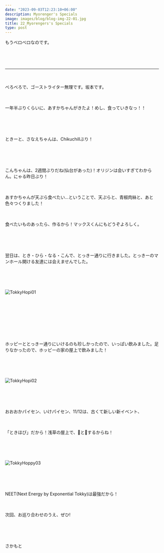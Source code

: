 ```yaml
---
date: "2023-09-03T12:23:10+06:00"
description: Myorenger's Specials
image: images/blog/blog-img-22-01.jpg
title: 22_Myorengers's Specials
type: post
---
```



もうベロベロなのです。

　
------
------
　


べろべろで、ゴーストライター無理です。坂本です。

　

一年半ぶりくらいに、あすかちゃんがきたよ！めし、食っていきなっ！！

　

　

ときーと、さなえちゃんは、Chikuchillぶり！

　

　

こんちゃんは、2週間ぶりだね(仙台があった)！オリジンは会いすぎてわからん。にゃる昨日ぶり！

　

あすかちゃんが天ぷら食べたい...ということで、天ぷらと、青椒肉絲と、あと色々つくりました！

　

食べたいものあったら、作るから！マックスくんにもどうぞよろしく。

　

　

翌日は、とき・ひら・なる・こんで、とっきー通りに行きました。とっきーのマンホール開ける友達には会えませんでした。

　


　

![TokkyHopi01](https://mrunadon.github.io/caffeproject/images/blog/blog-img-22-02.jpg)


　

　

　

　

ホッピーととっきー通りにいけるのも珍しかったので、いっぱい飲みました。足りなかったので、ホッピーの家の屋上で飲みました！

　

　

![TokkyHopi02](https://mrunadon.github.io/caffeproject/images/blog/blog-img-22-03.jpg)



　

　

おおおかパイセン、いけパイセン、11/12は、古くて新しい新イベント、

　

「ときほぴ」だから！浅草の屋上で、🥟と🍢するからね！

　

　

![TokkyHoppy03](https://mrunadon.github.io/caffeproject/images/blog/blog-img-22-04.jpg)

　


　
　

NEET(Next Energy by Exponential Tokky)は最強だから！

　

次回、お巡り合わせのうえ、ぜひ!

　

　

さかもと